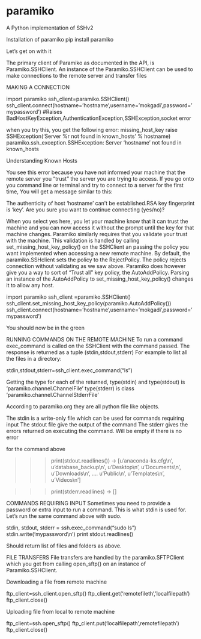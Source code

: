 # paramiko
A Python implementation of SSHv2

Installation of paramiko
pip install paramiko

Let’s get on with it

The primary client of Paramiko as documented in the API, is Paramiko.SSHClient. An instance of the Paramiko.SSHClient can be used to make connections to the remote server and transfer files

MAKING A CONNECTION

import paramiko
ssh_client=paramiko.SSHClient()
ssh_client.connect(hostname=’hostname’,username=’mokgadi’,password=’mypassword’)
#Raises BadHostKeyException,AuthenticationException,SSHException,socket error

when you try this, you get the following error:
missing_host_key raise SSHException(‘Server %r not found in known_hosts’ % hostname) paramiko.ssh_exception.SSHException: Server ‘hostname’ not found in known_hosts

Understanding Known Hosts

You see this error because you have not informed your machine that the remote server you “trust” the server you are trying to access. If you go onto you command line or terminal and try to connect to a server for the first time, You will get a message similar to this:

The authenticity of host ‘hostname’ can’t be established.RSA key fingerprint is ‘key’. Are you sure you want to continue connecting (yes/no)?

When you select yes here, you let your machine know that it can trust the machine and you can now access it without the prompt until the key for that machine changes.
Paramiko similarly requires that you validate your trust with the machine. This validation is handled by calling set_missing_host_key_policy() on the SSHClient an passing the policy you want implemented when accessing a new remote machine. By default, the paramiko.SSHclient sets the policy to the RejectPolicy. The policy rejects connection without validating as we saw above. Paramiko does however give you a way to sort of “Trust all” key policy, the AutoAddPolicy. Parsing an instance of the AutoAddPolicy to set_missing_host_key_policy() changes it to allow any host.

import paramiko
ssh_client =paramiko.SSHClient()
ssh_client.set_missing_host_key_policy(paramiko.AutoAddPolicy())
ssh_client.connect(hostname=’hostname’,username=’mokgadi’,password=’mypassword’)

You should now be in the green

RUNNING COMMANDS ON THE REMOTE MACHINE
To run a command exec_command is called on the SSHClient with the command passed. The response is returned as a tuple (stdin,stdout,stderr)
For example to list all the files in a directory:

stdin,stdout,stderr=ssh_client.exec_command(“ls”)

Getting the type for each of the returned,
type(stdin) and type(stdout) is ‘paramiko.channel.ChannelFile’
type(stderr) is class ‘paramiko.channel.ChannelStderrFile’

According to paramiko.org they are all python file like objects.

The stdin is a write-only file which can be used for commands requiring input
The stdout file give the output of the command
The stderr gives the errors returned on executing the command. Will be empty if there is no error

for the command above
>>>print(stdout.readlines()) → [u’anaconda-ks.cfg\n’, u’database_backup\n’, u’Desktop\n’, u’Documents\n’, u’Downloads\n’, …. u’Public\n’, u’Templates\n’, u’Videos\n’]

>>>print(stderr.readlines) → []

COMMANDS REQUIRING INPUT
Sometimes you need to provide a password or extra input to run a command. This is what stdin is used for. Let’s run the same command above with sudo.

stdin, stdout, stderr = ssh.exec_command(“sudo ls”)
stdin.write(‘mypassword\n’)
print stdout.readlines()

Should return list of files and folders as above.

FILE TRANSFERS
File transfers are handled by the paramiko.SFTPClient which you get from calling open_sftp() on an instance of Paramiko.SSHClient.

Downloading a file from remote machine

ftp_client=ssh_client.open_sftp()
ftp_client.get(‘remotefileth’,’localfilepath’)
ftp_client.close()

Uploading file from local to remote machine

ftp_client=ssh.open_sftp()
ftp_client.put(‘localfilepath’,remotefilepath’)
ftp_client.close()

